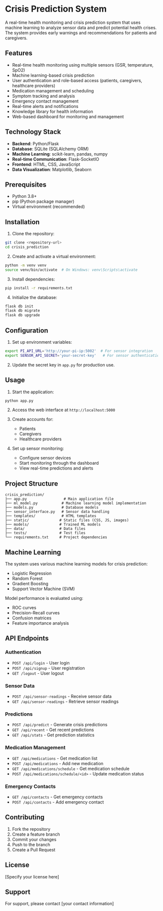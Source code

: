 # Crisis Prediction System

A real-time health monitoring and crisis prediction system that uses machine learning to analyze sensor data and predict potential health crises. The system provides early warnings and recommendations for patients and caregivers.

## Features

- Real-time health monitoring using multiple sensors (GSR, temperature, SpO2)
- Machine learning-based crisis prediction
- User authentication and role-based access (patients, caregivers, healthcare providers)
- Medication management and scheduling
- Symptom tracking and analysis
- Emergency contact management
- Real-time alerts and notifications
- Knowledge library for health information
- Web-based dashboard for monitoring and management

## Technology Stack

- **Backend**: Python/Flask
- **Database**: SQLite (SQLAlchemy ORM)
- **Machine Learning**: scikit-learn, pandas, numpy
- **Real-time Communication**: Flask-SocketIO
- **Frontend**: HTML, CSS, JavaScript
- **Data Visualization**: Matplotlib, Seaborn

## Prerequisites

- Python 3.8+
- pip (Python package manager)
- Virtual environment (recommended)

## Installation

1. Clone the repository:
```bash
git clone <repository-url>
cd crisis_prediction
```

2. Create and activate a virtual environment:
```bash
python -m venv venv
source venv/bin/activate  # On Windows: venv\Scripts\activate
```

3. Install dependencies:
```bash
pip install -r requirements.txt
```

4. Initialize the database:
```bash
flask db init
flask db migrate
flask db upgrade
```

## Configuration

1. Set up environment variables:
```bash
export PI_API_URL='http://your-pi-ip:5002'  # For sensor integration
export SENSOR_API_SECRET='your-secret-key'   # For sensor authentication
```

2. Update the secret key in `app.py` for production use.

## Usage

1. Start the application:
```bash
python app.py
```

2. Access the web interface at `http://localhost:5000`

3. Create accounts for:
   - Patients
   - Caregivers
   - Healthcare providers

4. Set up sensor monitoring:
   - Configure sensor devices
   - Start monitoring through the dashboard
   - View real-time predictions and alerts

## Project Structure

```
crisis_prediction/
├── app.py                 # Main application file
├── ml_model.py           # Machine learning model implementation
├── models.py             # Database models
├── sensor_interface.py   # Sensor data handling
├── templates/            # HTML templates
├── static/              # Static files (CSS, JS, images)
├── models/              # Trained ML models
├── data/                # Data files
├── tests/               # Test files
└── requirements.txt     # Project dependencies
```

## Machine Learning

The system uses various machine learning models for crisis prediction:
- Logistic Regression
- Random Forest
- Gradient Boosting
- Support Vector Machine (SVM)

Model performance is evaluated using:
- ROC curves
- Precision-Recall curves
- Confusion matrices
- Feature importance analysis

## API Endpoints

### Authentication
- `POST /api/login` - User login
- `POST /api/signup` - User registration
- `GET /logout` - User logout

### Sensor Data
- `POST /api/sensor-readings` - Receive sensor data
- `GET /api/sensor-readings` - Retrieve sensor readings

### Predictions
- `POST /api/predict` - Generate crisis predictions
- `GET /api/recent` - Get recent predictions
- `GET /api/stats` - Get prediction statistics

### Medication Management
- `GET /api/medications` - Get medication list
- `POST /api/medications` - Add new medication
- `GET /api/medications/schedule` - Get medication schedule
- `POST /api/medications/schedule/<id>` - Update medication status

### Emergency Contacts
- `GET /api/contacts` - Get emergency contacts
- `POST /api/contacts` - Add emergency contact

## Contributing

1. Fork the repository
2. Create a feature branch
3. Commit your changes
4. Push to the branch
5. Create a Pull Request

## License

[Specify your license here]

## Support

For support, please contact [your contact information]
